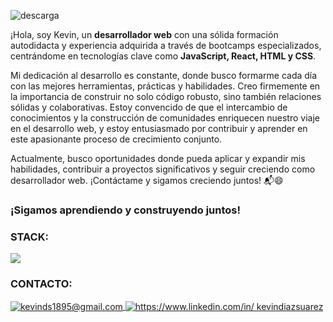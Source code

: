 ![descarga](https://github.com/user-attachments/assets/60c9666b-0b48-4f6f-b12d-40577a59e5bd)
<p>¡Hola, soy Kevin, un <strong>desarrollador web</strong> con una sólida formación autodidacta y experiencia adquirida a través de bootcamps especializados, centrándome en tecnologías clave como <strong>JavaScript, React, HTML y CSS</strong>.

Mi dedicación al desarrollo es constante, donde busco formarme cada día con las mejores herramientas, prácticas y habilidades. Creo firmemente en la importancia de construir no solo código robusto, sino también relaciones sólidas y colaborativas. Estoy convencido de que el intercambio de conocimientos y la construcción de comunidades enriquecen nuestro viaje en el desarrollo web, y estoy entusiasmado por contribuir y aprender en este apasionante proceso de crecimiento conjunto.

Actualmente, busco oportunidades donde pueda aplicar y expandir mis habilidades, contribuir a proyectos significativos y seguir creciendo como desarrollador web. ¡Contáctame y sigamos creciendo juntos! 📬😄<br>
</p>
<h3>¡Sigamos aprendiendo y construyendo juntos!</h3>

<div>
  <div>
<h3 align="left">STACK:</h3>
  <img src="https://skillicons.dev/icons?i=react,js,html,css,tailwind,git" />
  </div>
</div>

<h3>CONTACTO:</h3>
<a href="mailto:kevinds1895@gmail.com" target="_blank">
  <img align="center" src="https://skillicons.dev/icons?i=gmail" alt="kevinds1895@gmail.com"/>
</a> <a href="https://www.linkedin.com/in/kevin-diaz-036529276/" target="blank"><img align="center" src="https://skillicons.dev/icons?i=linkedin" alt="https://www.linkedin.com/in/
kevindiazsuarez"/></a>


